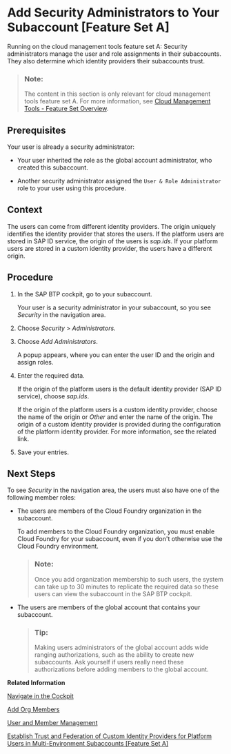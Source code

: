 <!-- loiofea877c449ba4c5fbb0aafd92a80afb4 -->

# Add Security Administrators to Your Subaccount \[Feature Set A\]

Running on the cloud management tools feature set A: Security administrators manage the user and role assignments in their subaccounts. They also determine which identity providers their subaccounts trust.

> ### Note:  
> The content in this section is only relevant for cloud management tools feature set A. For more information, see [Cloud Management Tools - Feature Set Overview](https://help.sap.com/viewer/65de2977205c403bbc107264b8eccf4b/Cloud/en-US/caf4e4e23aef4666ad8f125af393dfb2.html).



<a name="loiofea877c449ba4c5fbb0aafd92a80afb4__prereq_q24_by4_4cb"/>

## Prerequisites

Your user is already a security administrator:

-   Your user inherited the role as the global account administrator, who created this subaccount.

-   Another security administrator assigned the `User & Role Administrator` role to your user using this procedure.




## Context

The users can come from different identity providers. The origin uniquely identifies the identity provider that stores the users. If the platform users are stored in SAP ID service, the origin of the users is *sap.ids*. If your platform users are stored in a custom identity provider, the users have a different origin.



## Procedure

1.  In the SAP BTP cockpit, go to your subaccount.

    Your user is a security administrator in your subaccount, so you see *Security* in the navigation area.

2.  Choose *Security* \> *Administrators*.

3.  Choose *Add Administrators*.

    A popup appears, where you can enter the user ID and the origin and assign roles.

4.  Enter the required data.

    If the origin of the platform users is the default identity provider \(SAP ID service\), choose *sap.ids*.

    If the origin of the platform users is a custom identity provider, choose the name of the origin or *Other* and enter the name of the origin. The origin of a custom identity provider is provided during the configuration of the platform identity provider. For more information, see the related link.

5.  Save your entries.




<a name="loiofea877c449ba4c5fbb0aafd92a80afb4__postreq_xbq_fjm_t4b"/>

## Next Steps

To see *Security* in the navigation area, the users must also have one of the following member roles:

-   The users are members of the Cloud Foundry organization in the subaccount.

    To add members to the Cloud Foundry organization, you must enable Cloud Foundry for your subaccount, even if you don't otherwise use the Cloud Foundry environment.

    > ### Note:  
    > Once you add organization membership to such users, the system can take up to 30 minutes to replicate the required data so these users can view the subaccount in the SAP BTP cockpit.

-   The users are members of the global account that contains your subaccount.

    > ### Tip:  
    > Making users administrators of the global account adds wide ranging authorizations, such as the ability to create new subaccounts. Ask yourself if users really need these authorizations before adding members to the global account.


**Related Information**  


[Navigate in the Cockpit](navigate-in-the-cockpit-0874895.md "Learn how to navigate to your global accounts and subaccounts in the SAP BTP cockpit.")

[Add Org Members](add-org-members-a4eeaf1.md "In the cockpit, add users as org members and assign roles to grant the users access to information, such as user and quota information in a Cloud Foundry org.")

[User and Member Management](../10-concepts/user-and-member-management-cc1c676.md "On SAP BTP, member management takes place at all levels from global account to environment, while user management is relevant for business applications.")

[Establish Trust and Federation of Custom Identity Providers for Platform Users in Multi-Environment Subaccounts \[Feature Set A\]](establish-trust-and-federation-of-custom-identity-providers-for-platform-users-in-multi-8600afb.md "By default, platform users in multi-environment subaccounts are users in SAP ID service. The use of your own identity provider requires integration between the user bases of multi-environment and Neo subaccounts.")


